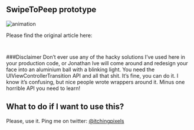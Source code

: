 SwipeToPeep prototype
--------------------

![animation](https://github.com/itchingpixels/SwipeToPeep/raw/master/github-assets/interaction-1.gif)


Please find the original article here:



```objc


```



###Disclaimer
Don’t ever use any of the hacky solutions I’ve used here in your production code, or Jonathan Ive will come around and redesign your face into an aluminium ball with a blinking light.
You need the UIViewControllerTransition API and all that shit.
It’s fine, you can do it. I know it’s confusing, but nice people wrote <link>wrappers <link>around it. Minus one horrible API you need to learn!


## What to do if I want to use this?

Please, use it. Ping me on twitter: [@itchingpixels](https://twitter.com/itchingpixels)

